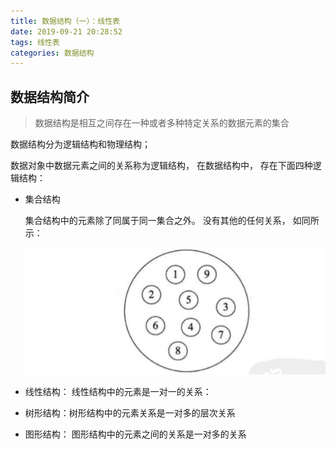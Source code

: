 ```yaml
---
title: 数据结构（一）：线性表
date: 2019-09-21 20:28:52
tags: 线性表
categories: 数据结构
---
```


## 数据结构简介

> 数据结构是相互之间存在一种或者多种特定关系的数据元素的集合

数据结构分为逻辑结构和物理结构；

数据对象中数据元素之间的关系称为逻辑结构， 在数据结构中， 存在下面四种逻辑结构：

* 集合结构

  集合结构中的元素除了同属于同一集合之外。 没有其他的任何关系， 如同所示：

  ![image-20190921203850921](数据结构：线性表/image-20190921203850921-9069530.png)

* 线性结构： 线性结构中的元素是一对一的关系：

* 树形结构：树形结构中的元素关系是一对多的层次关系

* 图形结构： 图形结构中的元素之间的关系是一对多的关系